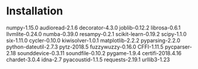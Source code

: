 # Installation

numpy-1.15.0
audioread-2.1.6 
decorator-4.3.0 
joblib-0.12.2 
librosa-0.6.1 
llvmlite-0.24.0 
numba-0.39.0 
resampy-0.2.1 
scikit-learn-0.19.2 
scipy-1.1.0 six-1.11.0
cycler-0.10.0 
kiwisolver-1.0.1 
matplotlib-2.2.2 
pyparsing-2.2.0 
python-dateutil-2.7.3 
pytz-2018.5
fuzzywuzzy-0.16.0
CFFI-1.11.5 
pycparser-2.18 
sounddevice-0.3.11
soundfile-0.10.2
pygame-1.9.4
certifi-2018.4.16 
chardet-3.0.4 
idna-2.7 
pyacoustid-1.1.5 
requests-2.19.1 
urllib3-1.23
